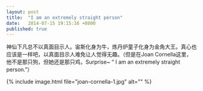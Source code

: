 ```yaml
---
layout: post
title:  "I am an extremely straight person"
date:   2014-07-15 19:15:16 +0800
published: true
---
```

神仙下凡总不以真面目示人。宙斯化身为牛，炼丹炉童子化身为金角大王。真心也应该是一样吧，以真面目示人难免让人觉得无趣。（但是在Joan Cornella这里， 他不是那只狗，但她还是那只鸡，Surprise~  “ I am an extremely straight person.”）

{% include image.html file="joan-cornella-1.jpg" alt="" %}
